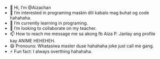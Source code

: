 - 👋 Hi, I’m @Aizachan
- 👀 I’m interested in programing maskin dili kabalo mag buhat og code hahahaha.
- 🌱 I’m currently learning in programing.
- 💞️ I’m looking to collaborate on my teacher.
- 📫 How to reach me message me sa akong fb Aiza P. Janlay ang profile kay ANIME HEHEHEH.
- 😄 Pronouns: Whatasiwa master duse hahahaha joke just call me gang.
- ⚡ Fun fact: I always overthing hahahaha.

<!---
Aizachan/Aizachan is a ✨ special ✨ repository because its `README.md` (this file) appears on your GitHub profile.
You can click the Preview link to take a look at your changes.
--->
